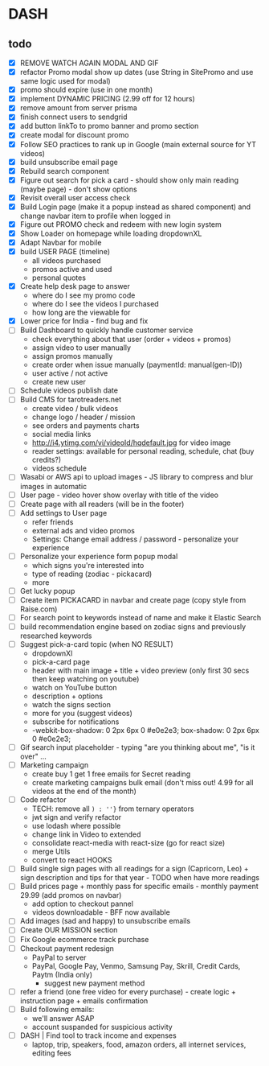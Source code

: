 # DASH

## todo

- [x] REMOVE WATCH AGAIN MODAL AND GIF
- [x] refactor Promo modal show up dates (use String in SitePromo and use same logic used for modal)
- [x] promo should expire (use in one month)
- [x] implement DYNAMIC PRICING (2.99 off for 12 hours)
- [x] remove amount from server prisma
- [x] finish connect users to sendgrid
- [x] add button linkTo to promo banner and promo section
- [x] create modal for discount promo
- [x] Follow SEO practices to rank up in Google (main external source for YT videos)
- [x] build unsubscribe email page
- [x] Rebuild search component
- [x] Figure out search for pick a card - should show only main reading (maybe page) - don't show options
- [x] Revisit overall user access check
- [x] Build Login page (make it a popup instead as shared component) and change navbar item to profile when logged in 
- [x] Figure out PROMO check and redeem with new login system
- [x] Show Loader on homepage while loading dropdownXL
- [x] Adapt Navbar for mobile
- [x] build USER PAGE (timeline)
  - all videos purchased
  - promos active and used
  - personal quotes 
- [x] Create help desk page to answer
  - where do I see my promo code
  - where do I see the videos I purchased
  - how long are the viewable for
- [x] Lower price for India - find bug and fix
- [ ] Build Dashboard to quickly handle customer service
  - check everything about that user (order + videos + promos)
  - assign video to user manually
  - assign promos manually
  - create order when issue manually (paymentId: manual(gen-ID))
  - user active / not active
  - create new user
- [ ] Schedule videos publish date
- [ ] Build CMS for tarotreaders.net
  - create video / bulk videos
  - change logo / header / mission
  - see orders and payments charts
  - social media links
  - http://i4.ytimg.com/vi/videoId/hqdefault.jpg for video image
  - reader settings: available for personal reading, schedule, chat (buy credits?)
  - videos schedule
- [ ] Wasabi or AWS api to upload images - JS library to compress and blur images in automatic
- [ ] User page - video hover show overlay with title of the video
- [ ] Create page with all readers (will be in the footer)
- [ ] Add settings to User page
  - refer friends
  - external ads and video promos 
  - Settings: Change email address / password - personalize your experience
- [ ] Personalize your experience form popup modal
  - which signs you're interested into
  - type of reading (zodiac - pickacard)
  - more
- [ ] Get lucky popup
- [ ] Create item PICKACARD in navbar and create page (copy style from Raise.com)
- [ ] For search point to keywords instead of name and make it Elastic Search
- [ ] build recommendation engine based on zodiac signs and previously researched keywords
- [ ] Suggest pick-a-card topic (when NO RESULT)
  - dropdownXl
  - pick-a-card page
  - header with main image + title + video preview (only first 30 secs then keep watching on youtube)
  - watch on YouTube button
  - description + options
  - watch the signs section
  - more for you (suggest videos)
  - subscribe for notifications
  - -webkit-box-shadow: 0 2px 6px 0 #e0e2e3; box-shadow: 0 2px 6px 0 #e0e2e3;
- [ ] Gif search input placeholder - typing "are you thinking about me", "is it over" ...
- [ ] Marketing campaign
	- create buy 1 get 1 free emails for Secret reading
	- create marketing campaigns bulk email (don't miss out! 4.99 for all videos at the end of the month)
- [ ] Code refactor
  - TECH: remove all `) : ''}` from ternary operators
  - jwt sign and verify refactor
  - use lodash where possible
  - change link in Video to extended
  - consolidate react-media with react-size (go for react size)
  - merge Utils
  - convert to react HOOKS
- [ ] Build single sign pages with all readings for a sign (Capricorn, Leo) + sign description and tips for that year - TODO when have more readings
- [ ] Build prices page + monthly pass for specific emails - monthly payment 29.99 (add promos on navbar)  
  - add option to checkout pannel
  - videos downloadable - BFF now available
- [ ] Add images (sad and happy) to unsubscribe emails
- [ ] Create OUR MISSION section
- [ ] Fix Google ecommerce track purchase
- [ ] Checkout payment redesign 
  - PayPal to server
  - PayPal, Google Pay, Venmo, Samsung Pay, Skrill, Credit Cards, Paytm (India only)
    - suggest new payment method 
- [ ] refer a friend (one free video for every purchase) - create logic + instruction page + emails confirmation
- [ ] Build following emails: 
	- we'll answer ASAP
	- account suspanded for suspicious activity
- [ ] DASH | Find tool to track income and expenses 
  - laptop, trip, speakers, food, amazon orders, all internet services, editing fees